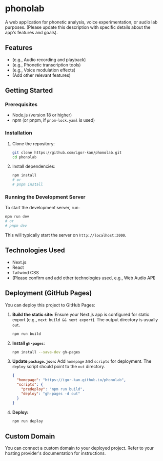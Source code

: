 # phonolab

A web application for phonetic analysis, voice experimentation, or audio lab purposes. (Please update this description with specific details about the app's features and goals).

## Features
- (e.g., Audio recording and playback)
- (e.g., Phonetic transcription tools)
- (e.g., Voice modulation effects)
- (Add other relevant features)

## Getting Started

### Prerequisites
- Node.js (version 18 or higher)
- npm (or pnpm, if `pnpm-lock.yaml` is used)

### Installation
1. Clone the repository:
    ```bash
    git clone https://github.com/igor-kan/phonolab.git
    cd phonolab
    ```
2. Install dependencies:
    ```bash
    npm install 
    # or
    # pnpm install
    ```

### Running the Development Server
To start the development server, run:
```bash
npm run dev
# or
# pnpm dev
```
This will typically start the server on `http://localhost:3000`.

## Technologies Used
- Next.js
- React
- Tailwind CSS
- (Please confirm and add other technologies used, e.g., Web Audio API)

## Deployment (GitHub Pages)

You can deploy this project to GitHub Pages:

1. **Build the static site:**
   Ensure your Next.js app is configured for static export (e.g., `next build && next export`). The output directory is usually `out`.
    ```bash
    npm run build
    ```
2. **Install `gh-pages`:**
    ```bash
    npm install --save-dev gh-pages
    ```
3. **Update `package.json`:**
    Add `homepage` and `scripts` for deployment. The `deploy` script should point to the `out` directory.
    ```json
    {
      "homepage": "https://igor-kan.github.io/phonolab",
      "scripts": {
        "predeploy": "npm run build", 
        "deploy": "gh-pages -d out" 
      }
    }
    ```
4. **Deploy:**
    ```bash
    npm run deploy
    ```

## Custom Domain
You can connect a custom domain to your deployed project. Refer to your hosting provider's documentation for instructions. 